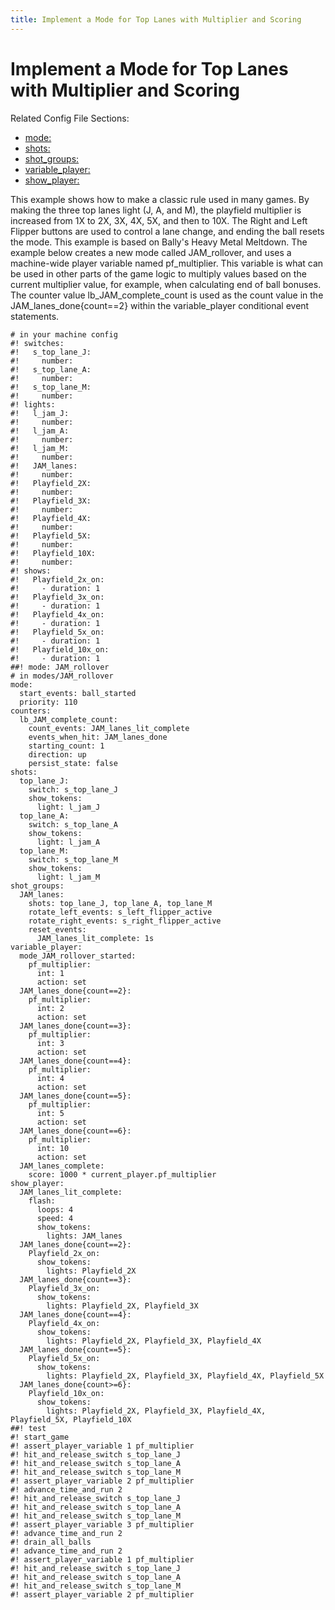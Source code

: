 ```yaml
---
title: Implement a Mode for Top Lanes with Multiplier and Scoring
---
```


# Implement a Mode for Top Lanes with Multiplier and Scoring


Related Config File Sections:

* [mode:](../../config/mode.md)
* [shots:](../../config/shots.md)
* [shot_groups:](../../config/shot_groups.md)
* [variable_player:](../../config/variable_player.md)
* [show_player:](../../config/show_player.md)

This example shows how to make a classic rule used in many games. By
making the three top lanes light (J, A, and M), the playfield multiplier
is increased from 1X to 2X, 3X, 4X, 5X, and then to 10X. The Right and
Left Flipper buttons are used to control a lane change, and ending the
ball resets the mode. This example is based on Bally's Heavy Metal
Meltdown. The example below creates a new mode called JAM_rollover, and
uses a machine-wide player variable named pf_multiplier. This variable
is what can be used in other parts of the game logic to multiply values
based on the current multiplier value, for example, when calculating end
of ball bonuses. The counter value lb_JAM_complete_count is used as the
count value in the JAM_lanes_done{count==2} within the variable_player
conditional event statements.

``` mpf-config
# in your machine config
#! switches:
#!   s_top_lane_J:
#!     number:
#!   s_top_lane_A:
#!     number:
#!   s_top_lane_M:
#!     number:
#! lights:
#!   l_jam_J:
#!     number:
#!   l_jam_A:
#!     number:
#!   l_jam_M:
#!     number:
#!   JAM_lanes:
#!     number:
#!   Playfield_2X:
#!     number:
#!   Playfield_3X:
#!     number:
#!   Playfield_4X:
#!     number:
#!   Playfield_5X:
#!     number:
#!   Playfield_10X:
#!     number:
#! shows:
#!   Playfield_2x_on:
#!     - duration: 1
#!   Playfield_3x_on:
#!     - duration: 1
#!   Playfield_4x_on:
#!     - duration: 1
#!   Playfield_5x_on:
#!     - duration: 1
#!   Playfield_10x_on:
#!     - duration: 1
##! mode: JAM_rollover
# in modes/JAM_rollover
mode:
  start_events: ball_started
  priority: 110
counters:
  lb_JAM_complete_count:
    count_events: JAM_lanes_lit_complete
    events_when_hit: JAM_lanes_done
    starting_count: 1
    direction: up
    persist_state: false
shots:
  top_lane_J:
    switch: s_top_lane_J
    show_tokens:
      light: l_jam_J
  top_lane_A:
    switch: s_top_lane_A
    show_tokens:
      light: l_jam_A
  top_lane_M:
    switch: s_top_lane_M
    show_tokens:
      light: l_jam_M
shot_groups:
  JAM_lanes:
    shots: top_lane_J, top_lane_A, top_lane_M
    rotate_left_events: s_left_flipper_active
    rotate_right_events: s_right_flipper_active
    reset_events:
      JAM_lanes_lit_complete: 1s
variable_player:
  mode_JAM_rollover_started:
    pf_multiplier:
      int: 1
      action: set
  JAM_lanes_done{count==2}:
    pf_multiplier:
      int: 2
      action: set
  JAM_lanes_done{count==3}:
    pf_multiplier:
      int: 3
      action: set
  JAM_lanes_done{count==4}:
    pf_multiplier:
      int: 4
      action: set
  JAM_lanes_done{count==5}:
    pf_multiplier:
      int: 5
      action: set
  JAM_lanes_done{count==6}:
    pf_multiplier:
      int: 10
      action: set
  JAM_lanes_complete:
    score: 1000 * current_player.pf_multiplier
show_player:
  JAM_lanes_lit_complete:
    flash:
      loops: 4
      speed: 4
      show_tokens:
        lights: JAM_lanes
  JAM_lanes_done{count==2}:
    Playfield_2x_on:
      show_tokens:
        lights: Playfield_2X
  JAM_lanes_done{count==3}:
    Playfield_3x_on:
      show_tokens:
        lights: Playfield_2X, Playfield_3X
  JAM_lanes_done{count==4}:
    Playfield_4x_on:
      show_tokens:
        lights: Playfield_2X, Playfield_3X, Playfield_4X
  JAM_lanes_done{count==5}:
    Playfield_5x_on:
      show_tokens:
        lights: Playfield_2X, Playfield_3X, Playfield_4X, Playfield_5X
  JAM_lanes_done{count>=6}:
    Playfield_10x_on:
      show_tokens:
        lights: Playfield_2X, Playfield_3X, Playfield_4X, Playfield_5X, Playfield_10X
##! test
#! start_game
#! assert_player_variable 1 pf_multiplier
#! hit_and_release_switch s_top_lane_J
#! hit_and_release_switch s_top_lane_A
#! hit_and_release_switch s_top_lane_M
#! assert_player_variable 2 pf_multiplier
#! advance_time_and_run 2
#! hit_and_release_switch s_top_lane_J
#! hit_and_release_switch s_top_lane_A
#! hit_and_release_switch s_top_lane_M
#! assert_player_variable 3 pf_multiplier
#! advance_time_and_run 2
#! drain_all_balls
#! advance_time_and_run 2
#! assert_player_variable 1 pf_multiplier
#! hit_and_release_switch s_top_lane_J
#! hit_and_release_switch s_top_lane_A
#! hit_and_release_switch s_top_lane_M
#! assert_player_variable 2 pf_multiplier
```
